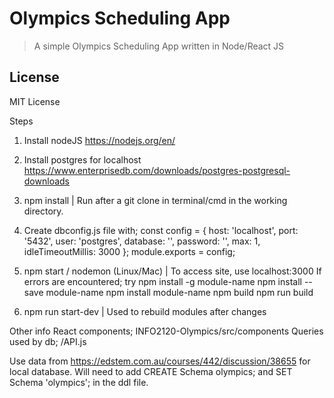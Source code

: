 # Olympics Scheduling App 

> A simple Olympics Scheduling App written in Node/React JS

## License
MIT License

Steps
1. Install nodeJS
https://nodejs.org/en/
2. Install postgres for localhost
https://www.enterprisedb.com/downloads/postgres-postgresql-downloads


3. npm install | Run after a git clone in terminal/cmd in the working directory.

4. Create dbconfig.js file with;
const config = {
    host: 'localhost',
    port: '5432',
    user: 'postgres',
    database: '',
    password: '',
    max: 1,
    idleTimeoutMillis: 3000
};
module.exports = config;

5. npm start / nodemon (Linux/Mac) | To access site, use localhost:3000
If errors are encountered; try
npm install -g module-name
npm install --save module-name
npm install module-name
npm build
npm run build

6. npm run start-dev | Used to rebuild modules after changes

Other info
React components; INFO2120-Olympics/src/components
Queries used by db; /API.js

Use data from https://edstem.com.au/courses/442/discussion/38655 for local database. 
Will need to add CREATE Schema olympics; and SET Schema 'olympics'; in the ddl file.
